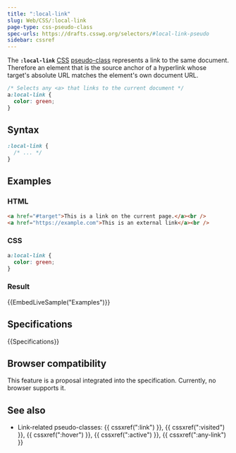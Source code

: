 ```yaml
---
title: ":local-link"
slug: Web/CSS/:local-link
page-type: css-pseudo-class
spec-urls: https://drafts.csswg.org/selectors/#local-link-pseudo
sidebar: cssref
---
```



The **`:local-link`** [CSS](/en-US/docs/Web/CSS) [pseudo-class](/en-US/docs/Web/CSS/Pseudo-classes) represents a link to the same document. Therefore an element that is the source anchor of a hyperlink whose target's absolute URL matches the element's own document URL.

```css
/* Selects any <a> that links to the current document */
a:local-link {
  color: green;
}
```

## Syntax

```css
:local-link {
  /* ... */
}
```

## Examples

### HTML

```html
<a href="#target">This is a link on the current page.</a><br />
<a href="https://example.com">This is an external link</a><br />
```

### CSS

```css
a:local-link {
  color: green;
}
```

### Result

{{EmbedLiveSample("Examples")}}

## Specifications

{{Specifications}}

## Browser compatibility

This feature is a proposal integrated into the specification. Currently, no browser supports it.

## See also

- Link-related pseudo-classes: {{ cssxref(":link") }}, {{ cssxref(":visited") }}, {{ cssxref(":hover") }}, {{ cssxref(":active") }}, {{ cssxref(":any-link") }}
